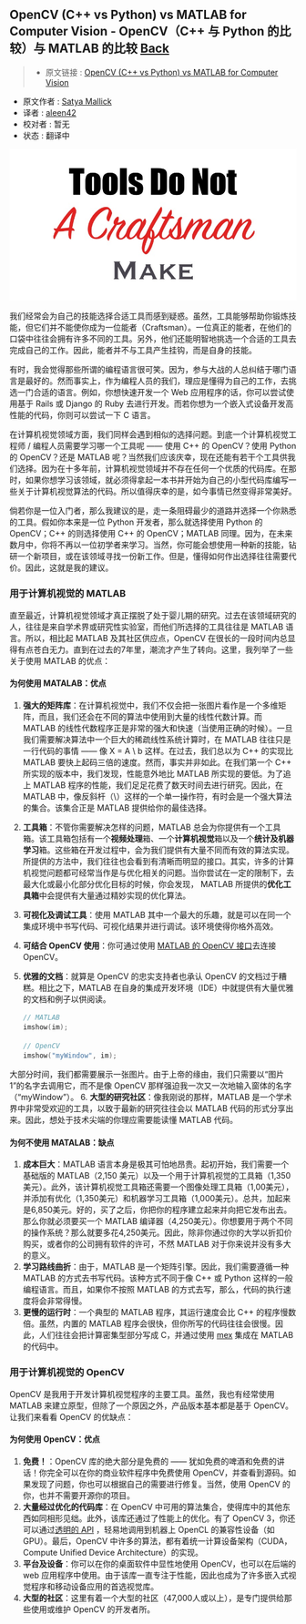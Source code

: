 ## OpenCV (C++ vs Python) vs MATLAB for Computer Vision - OpenCV（C++ 与 Python 的比较）与 MATLAB 的比较 [**Back**](./../translation.md)

> * 原文链接 : [OpenCV (C++ vs Python) vs MATLAB for Computer Vision](http://www.learnopencv.com/opencv-c-vs-python-vs-matlab-for-computer-vision/)
* 原文作者 : [Satya Mallick](http://www.learnopencv.com/about/)
* 译者 : [aleen42](https://github.com/aleen42) 
* 校对者 : 暂无
* 状态 : 翻译中


![](./1.jpg)

我们经常会为自己的技能选择合适工具而感到疑惑。虽然，工具能够帮助你锻炼技能，但它们并不能使你成为一位能者（Craftsman）。一位真正的能者，在他们的口袋中往往会拥有许多不同的工具。另外，他们还能明智地挑选一个合适的工具去完成自己的工作。因此，能者并不与工具产生挂钩，而是自身的技能。

有时，我会觉得那些所谓的编程语言很可笑。因为，参与大战的人总纠结于哪门语言是最好的。然而事实上，作为编程人员的我们，理应是懂得为自己的工作，去挑选一门合适的语言。例如，你想快速开发一个 Web 应用程序的话，你可以尝试使用基于 Rails 或 Django 的 Ruby 去进行开发。而若你想为一个嵌入式设备开发高性能的代码，你则可以尝试一下 C 语言。

在计算机视觉领域方面，我们同样会遇到相似的选择问题。到底一个计算机视觉工程师 / 编程人员需要学习哪一个工具呢 —— 使用 C++ 的 OpenCV？使用 Python 的 OpenCV？还是 MATLAB 呢？当然我们应该庆幸，现在还能有若干个工具供我们选择。因为在十多年前，计算机视觉领域并不存在任何一个优质的代码库。在那时，如果你想学习该领域，就必须得拿起一本书并开始为自己的小型代码库编写一些关于计算机视觉算法的代码。所以值得庆幸的是，如今事情已然变得非常美好。

倘若你是一位入门者，那么我建议的是，走一条阻碍最少的道路并选择一个你熟悉的工具。假如你本来是一位 Python 开发者，那么就选择使用 Python 的 OpenCV；C++ 的则选择使用 C++ 的 OpenCV；MATLAB 同理。因为，在未来数月中，你将不再以一位初学者来学习。当然，你可能会想使用一种新的技能，钻研一个新项目，或在该领域寻找一份新工作。但是，懂得如何作出选择往往需要代价。因此，这就是我的建议。

### 用于计算机视觉的 MATLAB

直至最近，计算机视觉领域才真正摆脱了处于婴儿期的研究。过去在该领域研究的人，往往是来自学术界或研究性实验室，而他们所选择的工具往往是 MATLAB 语言。所以，相比起 MATLAB 及其社区供应点，OpenCV 在很长的一段时间内总显得有点苍白无力。直到在过去的7年里，潮流才产生了转向。这里，我列举了一些关于使用 MATLAB 的优点：

#### 为何使用 MATALAB：优点

1. **强大的矩阵库**：在计算机视觉中，我们不仅会把一张图片看作是一个多维矩阵，而且，我们还会在不同的算法中使用到大量的线性代数计算。而 MATLAB 的线性代数程序正是非常的强大和快速（当使用正确的时候）。一旦我们需要解决算法中一个巨大的稀疏线性系统计算时，在 MATLAB 往往只是一行代码的事情 —— 像 X = A \ b 这样。在过去，我们总以为 C++ 的实现比 MATLAB 要快上起码三倍的速度。然而，事实并非如此。在我们第一个 C++ 所实现的版本中，我们发现，性能意外地比 MATLAB 所实现的要低。为了追上 MATLAB 程序的性能，我们足足花费了数天时间去进行研究。因此，在 MATLAB 中，像反斜杆（\）这样的一个单一操作符，有时会是一个强大算法的集合。该集合正是 MATLAB 提供给你的最佳选择。
2. **工具箱**：不管你需要解决怎样的问题，MATLAB 总会为你提供有一个工具箱。该工具箱包括有一个**视频处理**箱、一个**计算机视觉**箱以及一个**统计及机器学习**箱。这些箱在开发过程中，会为我们提供有大量不同而有效的算法实现。所提供的方法中，我们往往也会看到有清晰而明显的接口。其实，许多的计算机视觉问题都可经常当作是与优化相关的问题。当你尝试在一定的限制下，去最大化或最小化部分优化目标的时候，你会发现， MATLAB 所提供的**优化工具箱**中会提供有大量通过精妙实现的优化算法。
3. **可视化及调试工具**：使用 MATLAB 其中一个最大的乐趣，就是可以在同一个集成环境中书写代码、可视化结果并进行调试。该环境使得你格外高效。
4. **可结合 OpenCV 使用**：你可通过使用 [MATLAB 的 OpenCV 接口](http://www.mathworks.com/matlabcentral/fileexchange/47953-computer-vision-system-toolbox-opencv-interface)去连接 OpenCV。
5. **优雅的文档**：就算是 OpenCV 的忠实支持者也承认 OpenCV 的文档过于糟糕。相比之下，MATLAB 在自身的集成开发环境（IDE）中就提供有大量优雅的文档和例子以供阅读。

    ```cpp
    // MATLAB
    imshow(im);
    
    // OpenCV
    imshow("myWindow", im);
    ```
大部分时间，我们都需要展示一张图片。由于上帝的缘由，我们只需要以“图片 1”的名字去调用它，而不是像 OpenCV 那样强迫我一次又一次地输入窗体的名字（“myWindow”）。
6. **大型的研究社区**：像我刚说的那样，MATLAB 是一个学术界中非常受欢迎的工具，以致于最新的研究往往会以 MATLAB 代码的形式分享出来。因此，想处于技术尖端的你理应需要能读懂 MATLAB 代码。

#### 为何不使用 MATALAB：缺点

1. **成本巨大**：MATLAB 语言本身是极其可怕地昂贵。起初开始，我们需要一个基础版的 MATLAB（2,150 美元）以及一个用于计算机视觉的工具箱（1,350美元）。此外，该计算机视觉工具箱还需要一个图像处理工具箱（1,00美元），并添加有优化（1,350美元）和机器学习工具箱（1,000美元）。总共，加起来是6,850美元。好的，买了之后，你把你的程序建立起来并向把它发布出去。那么你就必须要买一个 MATLAB 编译器（4,250美元）。你想要用于两个不同的操作系统？那么就要多花4,250美元。因此，除非你通过你的大学以折扣价购买，或者你的公司拥有软件的许可，不然 MATLAB 对于你来说并没有多大的意义。
2. **学习路线曲折**：由于，MATLAB 是一个矩阵引擎。因此，我们需要遵循一种 MATLAB 的方式去书写代码。该种方式不同于像 C++ 或 Python 这样的一般编程语言。而且，如果你不按照 MATLAB 的方式去写，那么，代码的执行速度将会非常得慢。
3. **更慢的运行时**：一个典型的 MATLAB 程序，其运行速度会比 C++ 的程序慢数倍。虽然，内置的 MATLAB 程序会很快，但你所写的代码往往会很慢。因此，人们往往会把计算密集型部分写成 C，并通过使用 [mex](http://www.mathworks.com/help/matlab/ref/mex.html) 集成在 MATLAB 的代码中。

### 用于计算机视觉的 OpenCV

OpenCV 是我用于开发计算机视觉程序的主要工具。虽然，我也有经常使用 MATLAB 来建立原型，但除了一个原因之外，产品版本基本都是基于 OpenCV。让我们来看看 OpenCV 的优缺点：

#### 为何使用 OpenCV：优点

1. **免费！**：OpenCV 库的绝大部分是免费的 —— 犹如免费的啤酒和免费的讲话！你完全可以在你的商业软件程序中免费使用 OpenCV，并查看到源码。如果发现了问题，你也可以根据自己的需要进行修复。当然，使用 OpenCV 的你，也并不需要开源你的项目。
2. **大量经过优化的代码库**：在 OpenCV 中可用的算法集合，使得库中的其他东西如同相形见绌。此外，该库还通过了性能上的优化。有了 OpenCV 3，你还可以通过[透明的 API](http://www.learnopencv.com/opencv-transparent-api/) ，轻易地调用到机器上 OpenCL 的兼容性设备（如 GPU）。最后，OpenCV 中许多的算法，都有着统一计算设备架构（CUDA，Compute Unified Device Architecture）的实现。
3. **平台及设备**：你可以在你的桌面软件中显性地使用 OpenCV，也可以在后端的 web 应用程序中使用。由于该库一直专注于性能，因此也成为了许多嵌入式视觉程序和移动设备应用的首选视觉库。
4. **大型的社区**：这里有着一个大型的社区（47,000人或以上），是专门提供给那些使用或维护 OpenCV 的开发者所。
